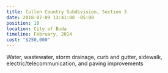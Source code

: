 ```yaml
---
title: Cullen Country Subdivision, Section 3
date: 2018-07-09 13:41:00 -05:00
position: 10
location: City of Buda
timeline: February, 2014
cost: "$250,000"
---
```


Water, wastewater, storm drainage, curb and gutter, sidewalk, electric/telecommunication, and paving improvements